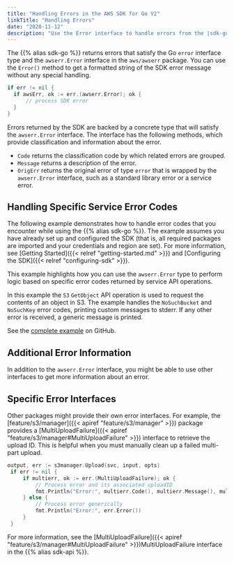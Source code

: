 ```yaml
---
title: "Handling Errors in the AWS SDK for Go V2"
linkTitle: "Handling Errors"
date: "2020-11-12"
description: "Use the Error interface to handle errors from the |sdk-go| or AWS service."
---
```


The {{% alias sdk-go %}} returns errors that satisfy the Go `error`
interface type and the `awserr.Error` interface in the
``aws/awserr`` package. You can use the `Error()` method to get a formatted string of
the SDK error message without any special handling.

```go
if err != nil {
  if awsErr, ok := err.(awserr.Error); ok {
      // process SDK error
  }
}
```

Errors returned by the SDK are backed by a concrete type that will
satisfy the `awserr.Error` interface. The interface has the following
methods, which provide classification and information about the error.

-  `Code` returns the classification code by which related errors are
   grouped.
-  `Message` returns a description of the error.
-  `OrigErr` returns the original error of type `error` that is
   wrapped by the `awserr.Error` interface, such as a standard library
   error or a service error.

## Handling Specific Service Error Codes

The following example demonstrates how to handle error codes that you encounter while using the
{{% alias sdk-go %}}. The example assumes you have already set up and configured the SDK (that
is, all required packages are imported and your credentials and region
are set). For more information, see [Getting Started]({{< relref "getting-started.md" >}}) and 
[Configuring the SDK]({{< relref "configuring-sdk" >}}).

This example highlights how you can use the `awserr.Error` type to perform logic based on specific error codes
returned by service API operations.

In this example the `S3` `GetObject` API operation is used to request the contents of an object in S3. The
example handles the `NoSuchBucket` and `NoSuchKey` error codes, printing custom messages to stderr. If any
other error is received, a generic message is printed.

See the [complete example](https://github.com/awsdocs/aws-doc-sdk-examples/blob/master/go/example_code/extending_sdk/handleServiceErrorCodes.go)
on GitHub.

## Additional Error Information

In addition to the `awserr.Error` interface, you might be able to use
other interfaces to get more information about an error.

## Specific Error Interfaces

Other packages might provide their own error interfaces. For example,
the [feature/s3/manager]({{< apiref "feature/s3/manager" >}}) package
provides a [MultiUploadFailure]({{< apiref "feature/s3/manager#MultiUploadFailure" >}})
interface to retrieve the upload ID. This is helpful when you must
manually clean up a failed multi-part upload.

```go
output, err := s3manager.Upload(svc, input, opts)
 if err != nil {
     if multierr, ok := err.(MultiUploadFailure); ok {
         // Process error and its associated uploadID
         fmt.Println("Error:", multierr.Code(), multierr.Message(), multierr.UploadID())
     } else {
         // Process error generically
         fmt.Println("Error:", err.Error())
     }
 }
```

For more information, see the [MultiUploadFailure]({{< apiref "feature/s3/manager#MultiUploadFailure" >}})MultiUploadFailure
interface in the {{% alias sdk-api %}}.
